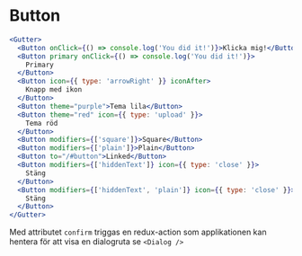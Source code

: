# Button

```jsx
<Gutter>
  <Button onClick={() => console.log('You did it!')}>Klicka mig!</Button>
  <Button primary onClick={() => console.log('You did it!')}>
    Primary
  </Button>
  <Button icon={{ type: 'arrowRight' }} iconAfter>
    Knapp med ikon
  </Button>
  <Button theme="purple">Tema lila</Button>
  <Button theme="red" icon={{ type: 'upload' }}>
    Tema röd
  </Button>
  <Button modifiers={['square']}>Square</Button>
  <Button modifiers={['plain']}>Plain</Button>
  <Button to="/#button">Linked</Button>
  <Button modifiers={['hiddenText']} icon={{ type: 'close' }}>
    Stäng
  </Button>
  <Button modifiers={['hiddenText', 'plain']} icon={{ type: 'close' }}>
    Stäng
  </Button>
</Gutter>
```

Med attributet `confirm` triggas en redux-action som applikationen kan hentera för att visa en dialogruta se `<Dialog />`
